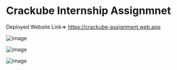 # Crackube Internship Assignmnet


Deployed Website Link=> https://crackube-assignment.web.app


![image](https://github.com/abhistark007/crackube-assignment/assets/58290134/8efb2b7c-4012-4b8d-9751-a5a59b54ebf6)



![image](https://github.com/abhistark007/crackube-assignment/assets/58290134/0387b97c-ab5c-4ba8-abb7-3035c700fdb8)


![image](https://github.com/abhistark007/crackube-assignment/assets/58290134/4ac13f7c-e946-48fc-89ad-02b64ac6b769)

